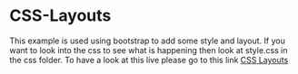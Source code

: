 # CSS-Layouts
This example is used using bootstrap to add some style and layout.
If you want to look into the css to see what is happening then look at style.css in the css folder.
To have a look at this live please go to this link
[CSS Layouts](https://17wdwu02.github.io/css-layouts.github.io/)
